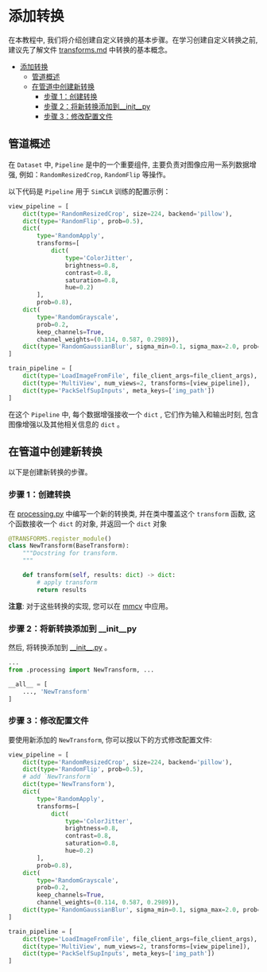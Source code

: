 # 添加转换

在本教程中, 我们将介绍创建自定义转换的基本步骤。在学习创建自定义转换之前, 建议先了解文件 [transforms.md](transforms.md) 中转换的基本概念。

- [添加转换](#add-transforms)
  - [管道概述](#overview-of-pipeline)
  - [在管道中创建新转换](#creating-a-new-transform-in-pipeline)
    - [步骤 1：创建转换](#step-1-creating-the-transform)
    - [步骤 2：将新转换添加到\_\_init\_\_py](#step-2-add-newtransform-to-__init__py)
    - [步骤 3：修改配置文件](#step-3-modify-the-config-file)

## 管道概述

在 `Dataset` 中, `Pipeline` 是中的一个重要组件, 主要负责对图像应用一系列数据增强, 例如：`RandomResizedCrop`, `RandomFlip` 等操作。

以下代码是 `Pipeline` 用于 `SimCLR` 训练的配置示例：

```python
view_pipeline = [
    dict(type='RandomResizedCrop', size=224, backend='pillow'),
    dict(type='RandomFlip', prob=0.5),
    dict(
        type='RandomApply',
        transforms=[
            dict(
                type='ColorJitter',
                brightness=0.8,
                contrast=0.8,
                saturation=0.8,
                hue=0.2)
        ],
        prob=0.8),
    dict(
        type='RandomGrayscale',
        prob=0.2,
        keep_channels=True,
        channel_weights=(0.114, 0.587, 0.2989)),
    dict(type='RandomGaussianBlur', sigma_min=0.1, sigma_max=2.0, prob=0.5),
]

train_pipeline = [
    dict(type='LoadImageFromFile', file_client_args=file_client_args),
    dict(type='MultiView', num_views=2, transforms=[view_pipeline]),
    dict(type='PackSelfSupInputs', meta_keys=['img_path'])
]
```

在这个 `Pipeline` 中, 每个数据增强接收一个 `dict` , 它们作为输入和输出时刻, 包含图像增强以及其他相关信息的 `dict` 。

## 在管道中创建新转换

以下是创建新转换的步骤。

### 步骤 1：创建转换

在 [processing.py](https://github.com/open-mmlab/mmselfsup/tree/dev-1.x/mmselfsup/datasets/transforms/processing.py) 中编写一个新的转换类, 并在类中覆盖这个 `transform` 函数, 这个函数接收一个 `dict` 的对象, 并返回一个 `dict` 对象

```python
@TRANSFORMS.register_module()
class NewTransform(BaseTransform):
    """Docstring for transform.
    """

    def transform(self, results: dict) -> dict:
        # apply transform
        return results
```

**注意**: 对于这些转换的实现, 您可以在 [mmcv](https://github.com/open-mmlab/mmcv/tree/dev-2.x/mmcv/image) 中应用。

### 步骤 2：将新转换添加到 \_\_init\_\_py

然后, 将转换添加到 [\_\_init\_\_.py](https://github.com/open-mmlab/mmselfsup/blob/1.x/mmselfsup/datasets/transforms/__init__.py) 。

```python
...
from .processing import NewTransform, ...

__all__ = [
    ..., 'NewTransform'
]
```

### 步骤 3：修改配置文件

要使用新添加的 `NewTransform`, 你可以按以下的方式修改配置文件:

```python
view_pipeline = [
    dict(type='RandomResizedCrop', size=224, backend='pillow'),
    dict(type='RandomFlip', prob=0.5),
    # add `NewTransform`
    dict(type='NewTransform'),
    dict(
        type='RandomApply',
        transforms=[
            dict(
                type='ColorJitter',
                brightness=0.8,
                contrast=0.8,
                saturation=0.8,
                hue=0.2)
        ],
        prob=0.8),
    dict(
        type='RandomGrayscale',
        prob=0.2,
        keep_channels=True,
        channel_weights=(0.114, 0.587, 0.2989)),
    dict(type='RandomGaussianBlur', sigma_min=0.1, sigma_max=2.0, prob=0.5),
]

train_pipeline = [
    dict(type='LoadImageFromFile', file_client_args=file_client_args),
    dict(type='MultiView', num_views=2, transforms=[view_pipeline]),
    dict(type='PackSelfSupInputs', meta_keys=['img_path'])
]
```
